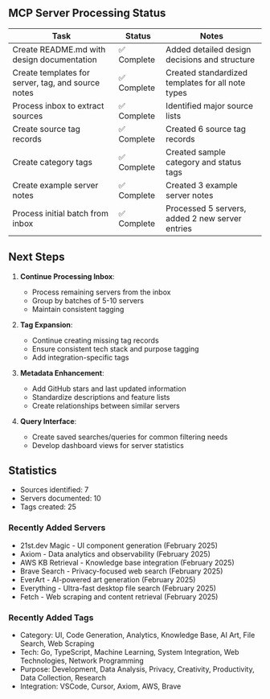 ## MCP Server Processing Status

| Task                                               | Status      | Notes                                             |
| -------------------------------------------------- | ----------- | ------------------------------------------------- |
| Create README.md with design documentation         | ✅ Complete | Added detailed design decisions and structure     |
| Create templates for server, tag, and source notes | ✅ Complete | Created standardized templates for all note types |
| Process inbox to extract sources                   | ✅ Complete | Identified major source lists                     |
| Create source tag records                          | ✅ Complete | Created 6 source tag records                      |
| Create category tags                               | ✅ Complete | Created sample category and status tags           |
| Create example server notes                        | ✅ Complete | Created 3 example server notes                    |
| Process initial batch from inbox                   | ✅ Complete | Processed 5 servers, added 2 new server entries   |

## Next Steps

1. **Continue Processing Inbox**:

   - Process remaining servers from the inbox
   - Group by batches of 5-10 servers
   - Maintain consistent tagging

2. **Tag Expansion**:

   - Continue creating missing tag records
   - Ensure consistent tech stack and purpose tagging
   - Add integration-specific tags

3. **Metadata Enhancement**:

   - Add GitHub stars and last updated information
   - Standardize descriptions and feature lists
   - Create relationships between similar servers

4. **Query Interface**:
   - Create saved searches/queries for common filtering needs
   - Develop dashboard views for server statistics

## Statistics

- Sources identified: 7
- Servers documented: 10
- Tags created: 25

### Recently Added Servers

- 21st.dev Magic - UI component generation (February 2025)
- Axiom - Data analytics and observability (February 2025)
- AWS KB Retrieval - Knowledge base integration (February 2025)
- Brave Search - Privacy-focused web search (February 2025)
- EverArt - AI-powered art generation (February 2025)
- Everything - Ultra-fast desktop file search (February 2025)
- Fetch - Web scraping and content retrieval (February 2025)

### Recently Added Tags

- Category: UI, Code Generation, Analytics, Knowledge Base, AI Art, File Search, Web Scraping
- Tech: Go, TypeScript, Machine Learning, System Integration, Web Technologies, Network Programming
- Purpose: Development, Data Analysis, Privacy, Creativity, Productivity, Data Collection, Research
- Integration: VSCode, Cursor, Axiom, AWS, Brave
